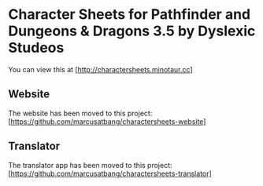 Character Sheets for Pathfinder and Dungeons & Dragons 3.5 by Dyslexic Studeos
===============

You can view this at [http://charactersheets.minotaur.cc]

## Website

The website has been moved to this project: [https://github.com/marcusatbang/charactersheets-website]

## Translator

The translator app has been moved to this project: [https://github.com/marcusatbang/charactersheets-translator]